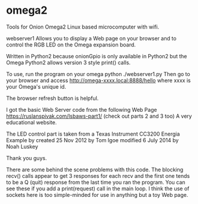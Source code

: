# omega2
Tools for Onion Omega2 Linux based microcomputer with wifi.

webserver1
Allows you to display a Web page on your browser and to control the RGB LED on the Omega expansion board.

Written in Python2 because onionGpio is only available in Python2 but the Omega Python2 allows 
version 3 style print() calls.

To use, run the program on your omega 
python ./webserver1.py
Then go to your browser and access
http://omega-xxxx.local:8888/hello
where xxxx is your Omega's unique id.

The browser refresh button is helpful.

I got the basic Web Server code from the following Web Page
https://ruslanspivak.com/lsbaws-part1/    (check out parts 2 and 3 too)
A very educational website.

The LED control part is taken from a Texas Instrument CC3200 Energia Example 
by 
created 25 Nov 2012 by Tom Igoe
modified 6 July 2014 by Noah Luskey

Thank you guys.

There are some behind the scene problems with this code. The blocking recv() calls
appear to get 3 responses for each recv and the first one tends to be a Q (quit)
response from the last time you ran the program. You can see these if you add a print(request) call
in the main loop. 
I think the use of sockets here is too simple-minded for use in anything but a toy Web page.
